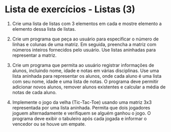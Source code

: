 # Lista de exercícios - Listas (3)

1. Crie uma lista de listas com 3 elementos em cada e mostre elemento a elemento dessa lista de listas.

2. Crie um programa que peça ao usuário para especificar o número de linhas e colunas de uma matriz. Em seguida, preencha a matriz com números inteiros fornecidos pelo usuário. Use listas aninhadas para representar a matriz.

3. Crie um programa que permita ao usuário registrar informações de alunos, incluindo nome, idade e notas em várias disciplinas. Use uma lista aninhada para representar os alunos, onde cada aluno é uma lista com seu nome, idade e uma lista de notas. O programa deve permitir adicionar novos alunos, remover alunos existentes e calcular a média de notas de cada aluno.

4. Implemente o jogo da velha (Tic-Tac-Toe) usando uma matriz 3x3 representada por uma lista aninhada. Permita que dois jogadores joguem alternadamente e verifiquem se alguém ganhou o jogo. O programa deve exibir o tabuleiro após cada jogada e informar o vencedor ou se houve um empate.
